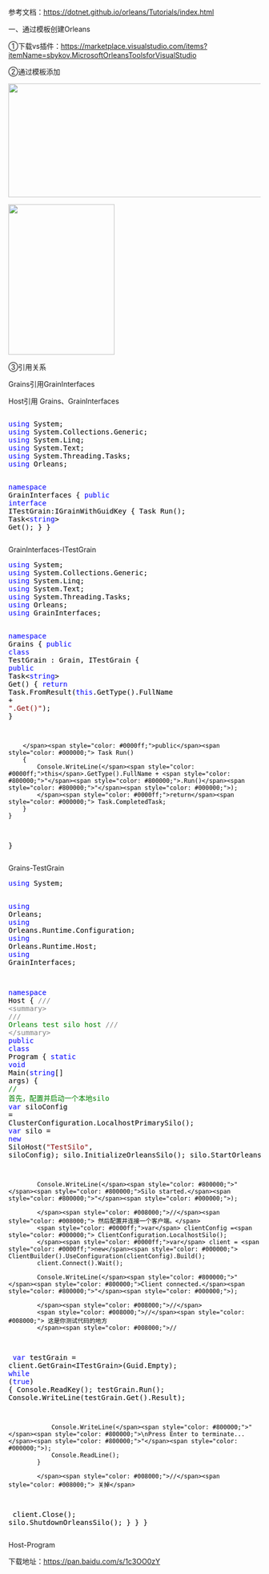 <p>&nbsp;</p>
<p>参考文档：<a href="https://dotnet.github.io/orleans/Tutorials/index.html" target="_blank">https://dotnet.github.io/orleans/Tutorials/index.html</a></p>
<p>一、通过模板创建Orleans</p>
<p>①下载vs插件：<a href="https://marketplace.visualstudio.com/items?itemName=sbykov.MicrosoftOrleansToolsforVisualStudio">https://marketplace.visualstudio.com/items?itemName=sbykov.MicrosoftOrleansToolsforVisualStudio</a></p>
<p>②通过模板添加</p>
<p><img src="http://images2017.cnblogs.com/blog/741594/201801/741594-20180124142151444-482368539.png" alt="" width="568" height="227" /></p>
<p><img src="http://images2017.cnblogs.com/blog/741594/201801/741594-20180124142226412-1443224356.png" alt="" width="212" height="300" /></p>
<p>③引用关系</p>
<p>Grains引用GrainInterfaces</p>
<p>Host引用&nbsp;Grains、GrainInterfaces</p>
<div class="cnblogs_code" onclick="cnblogs_code_show('fc3426a3-7cf2-42ba-8b10-ba75d7804001')"><img id="code_img_closed_fc3426a3-7cf2-42ba-8b10-ba75d7804001" class="code_img_closed" src="http://images.cnblogs.com/OutliningIndicators/ContractedBlock.gif" alt="" /><img id="code_img_opened_fc3426a3-7cf2-42ba-8b10-ba75d7804001" class="code_img_opened" style="display: none;" onclick="cnblogs_code_hide('fc3426a3-7cf2-42ba-8b10-ba75d7804001',event)" src="http://images.cnblogs.com/OutliningIndicators/ExpandedBlockStart.gif" alt="" />
<div id="cnblogs_code_open_fc3426a3-7cf2-42ba-8b10-ba75d7804001" class="cnblogs_code_hide">
<pre><span style="color: #0000ff;">using</span><span style="color: #000000;"> System;
</span><span style="color: #0000ff;">using</span><span style="color: #000000;"> System.Collections.Generic;
</span><span style="color: #0000ff;">using</span><span style="color: #000000;"> System.Linq;
</span><span style="color: #0000ff;">using</span><span style="color: #000000;"> System.Text;
</span><span style="color: #0000ff;">using</span><span style="color: #000000;"> System.Threading.Tasks;
</span><span style="color: #0000ff;">using</span><span style="color: #000000;"> Orleans;

</span><span style="color: #0000ff;">namespace</span><span style="color: #000000;"> GrainInterfaces
{
    </span><span style="color: #0000ff;">public</span> <span style="color: #0000ff;">interface</span><span style="color: #000000;"> ITestGrain:IGrainWithGuidKey
    {
        Task Run();
        Task</span>&lt;<span style="color: #0000ff;">string</span>&gt;<span style="color: #000000;"> Get();
    }
}</span></pre>
</div>
<span class="cnblogs_code_collapse">GrainInterfaces-ITestGrain</span></div>
<div class="cnblogs_code" onclick="cnblogs_code_show('9d95a775-9bce-4bc9-b6e4-9563ed38d1af')"><img id="code_img_closed_9d95a775-9bce-4bc9-b6e4-9563ed38d1af" class="code_img_closed" src="http://images.cnblogs.com/OutliningIndicators/ContractedBlock.gif" alt="" /><img id="code_img_opened_9d95a775-9bce-4bc9-b6e4-9563ed38d1af" class="code_img_opened" style="display: none;" onclick="cnblogs_code_hide('9d95a775-9bce-4bc9-b6e4-9563ed38d1af',event)" src="http://images.cnblogs.com/OutliningIndicators/ExpandedBlockStart.gif" alt="" />
<div id="cnblogs_code_open_9d95a775-9bce-4bc9-b6e4-9563ed38d1af" class="cnblogs_code_hide">
<pre><span style="color: #0000ff;">using</span><span style="color: #000000;"> System;
</span><span style="color: #0000ff;">using</span><span style="color: #000000;"> System.Collections.Generic;
</span><span style="color: #0000ff;">using</span><span style="color: #000000;"> System.Linq;
</span><span style="color: #0000ff;">using</span><span style="color: #000000;"> System.Text;
</span><span style="color: #0000ff;">using</span><span style="color: #000000;"> System.Threading.Tasks;
</span><span style="color: #0000ff;">using</span><span style="color: #000000;"> Orleans;
</span><span style="color: #0000ff;">using</span><span style="color: #000000;"> GrainInterfaces;

</span><span style="color: #0000ff;">namespace</span><span style="color: #000000;"> Grains
{
    </span><span style="color: #0000ff;">public</span> <span style="color: #0000ff;">class</span><span style="color: #000000;"> TestGrain : Grain, ITestGrain
    {
        </span><span style="color: #0000ff;">public</span> Task&lt;<span style="color: #0000ff;">string</span>&gt;<span style="color: #000000;"> Get()
        {
            </span><span style="color: #0000ff;">return</span> Task.FromResult(<span style="color: #0000ff;">this</span>.GetType().FullName + <span style="color: #800000;">"</span><span style="color: #800000;">.Get()</span><span style="color: #800000;">"</span><span style="color: #000000;">);
        }

        </span><span style="color: #0000ff;">public</span><span style="color: #000000;"> Task Run()
        {
            Console.WriteLine(</span><span style="color: #0000ff;">this</span>.GetType().FullName + <span style="color: #800000;">"</span><span style="color: #800000;">.Run()</span><span style="color: #800000;">"</span><span style="color: #000000;">);
            </span><span style="color: #0000ff;">return</span><span style="color: #000000;"> Task.CompletedTask;
        }
    }
}</span></pre>
</div>
<span class="cnblogs_code_collapse">Grains-TestGrain</span></div>
<div class="cnblogs_code" onclick="cnblogs_code_show('eda4228c-4fd2-4544-9684-074d9aa26539')"><img id="code_img_closed_eda4228c-4fd2-4544-9684-074d9aa26539" class="code_img_closed" src="http://images.cnblogs.com/OutliningIndicators/ContractedBlock.gif" alt="" /><img id="code_img_opened_eda4228c-4fd2-4544-9684-074d9aa26539" class="code_img_opened" style="display: none;" onclick="cnblogs_code_hide('eda4228c-4fd2-4544-9684-074d9aa26539',event)" src="http://images.cnblogs.com/OutliningIndicators/ExpandedBlockStart.gif" alt="" />
<div id="cnblogs_code_open_eda4228c-4fd2-4544-9684-074d9aa26539" class="cnblogs_code_hide">
<pre><span style="color: #0000ff;">using</span><span style="color: #000000;"> System;

</span><span style="color: #0000ff;">using</span><span style="color: #000000;"> Orleans;
</span><span style="color: #0000ff;">using</span><span style="color: #000000;"> Orleans.Runtime.Configuration;
</span><span style="color: #0000ff;">using</span><span style="color: #000000;"> Orleans.Runtime.Host;
</span><span style="color: #0000ff;">using</span><span style="color: #000000;"> GrainInterfaces;

</span><span style="color: #0000ff;">namespace</span><span style="color: #000000;"> Host
{
    </span><span style="color: #808080;">///</span> <span style="color: #808080;">&lt;summary&gt;</span>
    <span style="color: #808080;">///</span><span style="color: #008000;"> Orleans test silo host
    </span><span style="color: #808080;">///</span> <span style="color: #808080;">&lt;/summary&gt;</span>
    <span style="color: #0000ff;">public</span> <span style="color: #0000ff;">class</span><span style="color: #000000;"> Program
    {
        </span><span style="color: #0000ff;">static</span> <span style="color: #0000ff;">void</span> Main(<span style="color: #0000ff;">string</span><span style="color: #000000;">[] args)
        {
            </span><span style="color: #008000;">//</span><span style="color: #008000;"> 首先，配置并启动一个本地silo</span>
            <span style="color: #0000ff;">var</span> siloConfig =<span style="color: #000000;"> ClusterConfiguration.LocalhostPrimarySilo();
            </span><span style="color: #0000ff;">var</span> silo = <span style="color: #0000ff;">new</span> SiloHost(<span style="color: #800000;">"</span><span style="color: #800000;">TestSilo</span><span style="color: #800000;">"</span><span style="color: #000000;">, siloConfig);
            silo.InitializeOrleansSilo();
            silo.StartOrleansSilo();

            Console.WriteLine(</span><span style="color: #800000;">"</span><span style="color: #800000;">Silo started.</span><span style="color: #800000;">"</span><span style="color: #000000;">);

            </span><span style="color: #008000;">//</span><span style="color: #008000;"> 然后配置并连接一个客户端。</span>
            <span style="color: #0000ff;">var</span> clientConfig =<span style="color: #000000;"> ClientConfiguration.LocalhostSilo();
            </span><span style="color: #0000ff;">var</span> client = <span style="color: #0000ff;">new</span><span style="color: #000000;"> ClientBuilder().UseConfiguration(clientConfig).Build();
            client.Connect().Wait();

            Console.WriteLine(</span><span style="color: #800000;">"</span><span style="color: #800000;">Client connected.</span><span style="color: #800000;">"</span><span style="color: #000000;">);

            </span><span style="color: #008000;">//</span>
            <span style="color: #008000;">//</span><span style="color: #008000;"> 这是你测试代码的地方
            </span><span style="color: #008000;">//
</span>            <span style="color: #0000ff;">var</span> testGrain = client.GetGrain&lt;ITestGrain&gt;<span style="color: #000000;">(Guid.Empty);
            </span><span style="color: #0000ff;">while</span> (<span style="color: #0000ff;">true</span><span style="color: #000000;">) {
                Console.ReadKey();
                testGrain.Run();
                Console.WriteLine(testGrain.Get().Result);

                Console.WriteLine(</span><span style="color: #800000;">"</span><span style="color: #800000;">\nPress Enter to terminate...</span><span style="color: #800000;">"</span><span style="color: #000000;">);
                Console.ReadLine();
            }

            </span><span style="color: #008000;">//</span><span style="color: #008000;"> 关掉</span>
<span style="color: #000000;">            client.Close();
            silo.ShutdownOrleansSilo();
        }
    }
}</span></pre>
</div>
<span class="cnblogs_code_collapse">Host-Program</span></div>
<p>下载地址：<a href="https://pan.baidu.com/s/1c3OO0zY" target="_blank">https://pan.baidu.com/s/1c3OO0zY</a></p>
<p>&nbsp;</p>